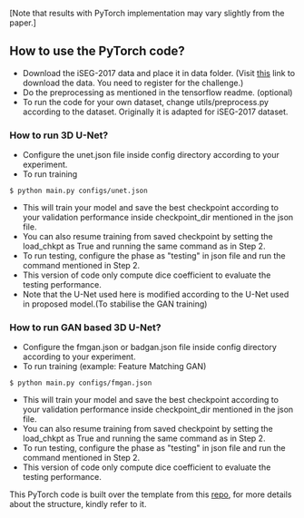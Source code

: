 [Note that results with PyTorch implementation may vary slightly from the paper.]
## How to use the PyTorch code?
* Download the iSEG-2017 data and place it in data folder. (Visit [this](http://iseg2017.web.unc.edu/download/) link to download the data. You need to register for the challenge.)
* Do the preprocessing as mentioned in the tensorflow readme. (optional)
* To run the code for your own dataset, change utils/preprocess.py according to the dataset. Originally it is adapted for iSEG-2017 dataset.

### How to run 3D U-Net?
* Configure the unet.json file inside config directory according to your experiment.
* To run training
```
$ python main.py configs/unet.json
```
* This will train your model and save the best checkpoint according to your validation performance inside checkpoint_dir mentioned in the json file.
* You can also resume training from saved checkpoint by setting the load_chkpt as True and running the same command as in Step 2.
* To run testing, configure the phase as "testing" in json file and run the command mentioned in Step 2.
* This version of code only compute dice coefficient to evaluate the testing performance.
* Note that the U-Net used here is modified according to the U-Net used in proposed model.(To stabilise the GAN training)

### How to run GAN based 3D U-Net?
* Configure the fmgan.json or badgan.json file inside config directory according to your experiment.
* To run training (example: Feature Matching GAN)
```
$ python main.py configs/fmgan.json
```
* This will train your model and save the best checkpoint according to your validation performance inside checkpoint_dir mentioned in the json file.
* You can also resume training from saved checkpoint by setting the load_chkpt as True and running the same command as in Step 2.
* To run testing, configure the phase as "testing" in json file and run the command mentioned in Step 2.
* This version of code only compute dice coefficient to evaluate the testing performance.

This PyTorch code is built over the template from this [repo](https://github.com/moemen95/Pytorch-Project-Template), for more details about the structure, kindly refer to it.
